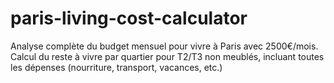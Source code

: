 # paris-living-cost-calculator
Analyse complète du budget mensuel pour vivre à Paris avec 2500€/mois.  Calcul du reste à vivre par quartier pour T2/T3 non meublés,  incluant toutes les dépenses (nourriture, transport, vacances, etc.)
